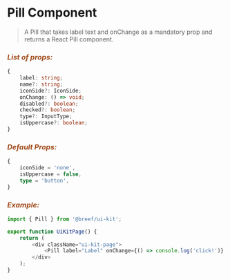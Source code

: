 # Pill Component

> A Pill that takes label text and onChange as a mandatory prop and returns a React Pill component.

### _<span style="color: #9f4a19">List of props:</span>_

```typescript
{
    label: string;
    name?: string;
    iconSide?: IconSide;
    onChange: () => void;
    disabled?: boolean;
    checked?: boolean;
    type?: InputType;
    isUppercase?: boolean;
}
```

### _<span style="color: #9f4a19">Default Props:</span>_

```typescript
{
    iconSide = 'none',
    isUppercase = false,
    type = 'button',
}
```

### _<span style="color: #9f4a19">Example:</span>_

```typescript
import { Pill } from '@breef/ui-kit';

export function UiKitPage() {
    return (
        <div className="ui-kit-page">
            <Pill label="Label" onChange={() => console.log('click!')} />
        </div>
    );
}
```

